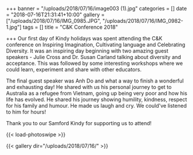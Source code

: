 +++
banner = "/uploads/2018/07/16/image003 (1).jpg"
categories = []
date = "2018-07-16T21:31:41+10:00"
gallery = ["/uploads/2018/07/16/IMG_0985.JPG", "/uploads/2018/07/16/IMG_0982-1.jpg"]
tags = []
title = "C&K Conference 2018"

+++
O​ur first day of Kindy holidays was spent attending the C&K conference on ​Inspiring Imagination, Cultivating language and Celebrating Diversity. It was an inspiring day beginning with two amazing guest speakers - Julie Cross and Dr. Susan Carland talking about diversity and acceptance.  This was followed by some interesting workshops where we could learn, experiment and share with other educators. 

The final guest speaker was Anh Do and what a way to finish a wonderful and exhausting day! He shared with us his personal journey to get to Australia as a refugee from Vietnam, going up being very poor and how his life has evolved. He shared his journey showing humility, kindness, respect for his family and humour. He made us laugh and cry. We could've listened to him for hours!

Thank you to our Samford Kindy for supporting us to attend! 

{{< load-photoswipe >}}

{{< gallery dir="/uploads/2018/07/16/" >}}